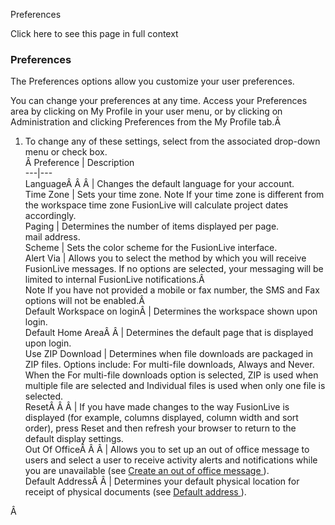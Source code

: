 Preferences

Click here to see this page in full context

###  Preferences

The Preferences options allow you customize your user preferences.

You can change your preferences at any time. Access your Preferences area by
clicking on My Profile in your user menu, or by clicking on Administration and
clicking Preferences from the My Profile tab.Â

  1. To change any of these settings, select from the associated drop-down menu or check box.   
Â  Preference  |  Description   
---|---  
LanguageÂ Â Â  |  Changes the default language for your account.   
Time Zone  |  Sets your time zone.  Note  If your time zone is different from the workspace time zone FusionLive will calculate project dates accordingly.   
Paging  |  Determines the number of items displayed per page.   
mail address.  
Scheme  |  Sets the color scheme for the FusionLive interface.   
Alert Via  |  Allows you to select the method by which you will receive FusionLive messages. If no options are selected, your messaging will be limited to internal FusionLive notifications.Â   
Note  If you have not provided a mobile or fax number, the SMS and Fax options
will not be enabled.Â  
Default Workspace on loginÂ  |  Determines the workspace shown upon login.   
Default Home AreaÂ Â  |  Determines the default page that is displayed upon login.   
Use  ZIP Download  |  Determines when file downloads are packaged in ZIP files. Options include: For multi-file downloads, Always and Never. When the For multi-file downloads option is selected, ZIP is used when multiple file are selected and Individual files is used when only one file is selected.   
ResetÂ Â Â  |  If you have made changes to the way FusionLive is displayed (for example, columns displayed, column width and sort order), press Reset and then refresh your browser to return to the default display settings.   
Out Of OfficeÂ Â Â  |  Allows you to set up an out of office message to users and select a user to receive activity alerts and notifications while you are unavailable (see [ Create an out of office message ](Create_an_out_of_office_message.htm) ).   
Default AddressÂ Â  |  Determines your default physical location for receipt of physical documents (see [ Default address ](De.htm) ).   

Â

